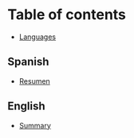 # Table of contents

* [Languages](README.md)

## Spanish

* [Resumen](spanish/resumen.md)

## English

* [Summary](english/summary.md)

